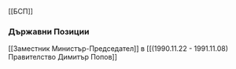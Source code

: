 [[БСП]]

### Държавни Позиции
[[Заместник Министър-Председател]] в [[(1990.11.22 - 1991.11.08) Правителство Димитър Попов]]